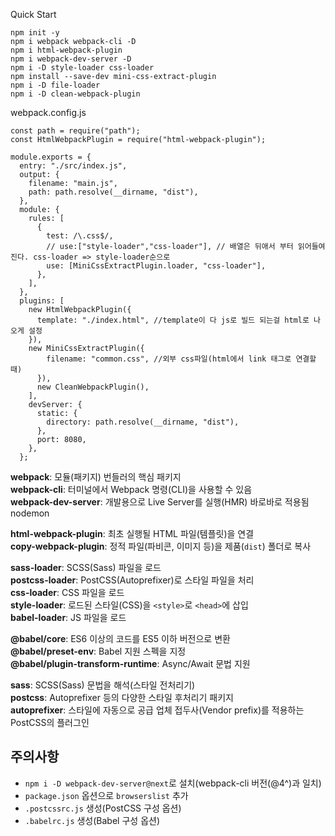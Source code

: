 Quick Start
```
npm init -y
npm i webpack webpack-cli -D
npm i html-webpack-plugin
npm i webpack-dev-server -D
npm i -D style-loader css-loader
npm install --save-dev mini-css-extract-plugin
npm i -D file-loader
npm i -D clean-webpack-plugin
```
webpack.config.js

```
const path = require("path");
const HtmlWebpackPlugin = require("html-webpack-plugin");

module.exports = {
  entry: "./src/index.js",
  output: {
    filename: "main.js",
    path: path.resolve(__dirname, "dist"),
  },
  module: {
    rules: [
      {
        test: /\.css$/,
        // use:["style-loader","css-loader"], // 배열은 뒤애서 부터 읽어들여진다. css-loader => style-loader순으로
        use: [MiniCssExtractPlugin.loader, "css-loader"],
      },
    ],
  },
  plugins: [
    new HtmlWebpackPlugin({
      template: "./index.html", //template이 다 js로 빌드 되는걸 html로 나오게 설정
    }),
    new MiniCssExtractPlugin({
        filename: "common.css", //외부 css파일(html에서 link 태그로 연결할 때)
      }),
      new CleanWebpackPlugin(),
    ],
    devServer: {
      static: {
        directory: path.resolve(__dirname, "dist"),
      },
      port: 8080,
    },
  };

```

__webpack__: 모듈(패키지) 번들러의 핵심 패키지<br>
__webpack-cli__: 터미널에서 Webpack 명령(CLI)을 사용할 수 있음<br>
__webpack-dev-server__: 개발용으로 Live Server를 실행(HMR) 바로바로 적용됨 nodemon<br>

__html-webpack-plugin__: 최초 실행될 HTML 파일(템플릿)을 연결<br>
__copy-webpack-plugin__: 정적 파일(파비콘, 이미지 등)을 제품(`dist`) 폴더로 복사<br>

__sass-loader__: SCSS(Sass) 파일을 로드<br>
__postcss-loader__: PostCSS(Autoprefixer)로 스타일 파일을 처리<br>
__css-loader__: CSS 파일을 로드<br>
__style-loader__: 로드된 스타일(CSS)을 `<style>`로 `<head>`에 삽입<br>
__babel-loader__: JS 파일을 로드<br>

__@babel/core__: ES6 이상의 코드를 ES5 이하 버전으로 변환<br>
__@babel/preset-env__: Babel 지원 스펙을 지정<br>
__@babel/plugin-transform-runtime__: Async/Await 문법 지원<br>

__sass__: SCSS(Sass) 문법을 해석(스타일 전처리기)<br>
__postcss__: Autoprefixer 등의 다양한 스타일 후처리기 패키지<br>
__autoprefixer__: 스타일에 자동으로 공급 업체 접두사(Vendor prefix)를 적용하는 PostCSS의 플러그인<br> 

## 주의사항

- `npm i -D webpack-dev-server@next`로 설치(webpack-cli 버전(@4^)과 일치)<br>
- `package.json` 옵션으로 `browserslist` 추가<br>
- `.postcssrc.js` 생성(PostCSS 구성 옵션)<br>
- `.babelrc.js` 생성(Babel 구성 옵션)<br>



